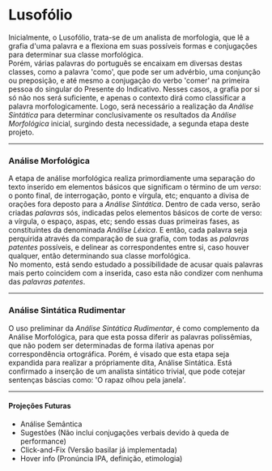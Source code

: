 # Lusofólio
Inicialmente, o Lusofólio, trata-se de um analista de morfologia, que lê a grafia d'uma palavra e a flexiona em suas possíveis formas e conjugações para determinar sua classe morfológica.<br>
Porém, várias palavras do português se encaixam em diversas destas classes, como a palavra 'como', que pode ser um advérbio, uma conjunção ou preposição, e até mesmo a conjugação do verbo 'comer' na primeira pessoa do singular do Presente do Indicativo. Nesses casos, a grafia por si só não nos será suficiente, e apenas o contexto dirá como classificar a palavra morfologicamente. Logo, será necessário a realização da _Análise Sintática_ para determinar conclusivamente os resultados da _Análise Morfológica_ inicial, surgindo desta necessidade, a segunda etapa deste projeto.<br>
___
### Análise Morfológica
A etapa de análise morfológica realiza primordiamente uma separação do texto inserido em elementos básicos que significam o término de um _verso_: o ponto final, de interrogação, ponto e vírgula, etc; enquanto a divisa de orações fora deposto para a _Análise Sintática_. Dentro de cada verso, serão criadas _palavras_ sós, indicadas pelos elementos básicos de corte de verso: a vírgula, o espaço, aspas, etc; sendo essas duas primeiras fases, as constituíntes da denominada _Análise Léxica_. E então, cada palavra seja perquirida através da comparação de sua grafia, com todas as _palavras patentes_ possíveis, e delinear as correspondentes entre si, caso houver qualquer, então determinando sua classe morfológica.<br>
No momento, está sendo estudado a possibilidade de acusar quais palavras mais perto coincidem com a inserida, caso esta não condizer com nenhuma das _palavras patentes_.
___
### Análise Sintática Rudimentar
O uso preliminar da _Análise Sintática Rudimentar_, é como complemento da Análise Morfológica, para que esta possa diferir as palavras polissêmias, que não podem ser determinadas de forma ilativa apenas por correspondência ortográfica. Porém, é visado que esta etapa seja expandida para realizar a própriamente dita, Análise Sintática.
Está confirmado a inserção de um analista sintático trivial, que pode cotejar sentenças báscias como: 'O rapaz olhou pela janela'.
___
#### Projeções Futuras
- Análise Semântica
- Sugestões (Não inclui conjugações verbais devido à queda de performance)
- Click-and-Fix (Versão basilar já implementada)
- Hover info (Pronúncia IPA, definição, etimologia)
